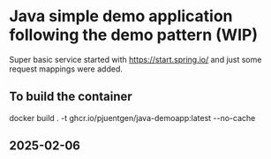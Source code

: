 # Java simple demo application following the demo pattern (WIP)
Super basic service started with https://start.spring.io/ and just some request mappings were added.


## To build the container
docker build .  -t ghcr.io/pjuentgen/java-demoapp:latest --no-cache

## 2025-02-06
